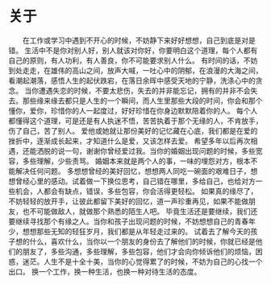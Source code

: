 
# 关于

&emsp;&emsp;在工作或学习中遇到不开心的时候，不妨静下来好好想想，自己到底是对是错。
生活中不是你对别人好，别人就该对你好，你要明白这个道理，每个人都有自己的原则，有人功利，有人善良，你不可能要求别人什么。
有时间的话，不妨到处走走，在雄伟的高山之间，放声大喊，一吐心中的阴郁，在浪漫的大海之间，看潮起潮落，感悟人生的起伏跌宕，在落日余晖中感受天地的宁静，洗涤心中的贪念。
当你遭遇失恋的时候，不要太悲伤，失去的并非能忘记，拥有的并非不会失去。那些缘来缘去都只是人生的一个瞬间，而人生里那些大段的时间，你会和那个懂你，爱你，珍惜你的人一起度过，好好珍惜在你身边默默陪着你的人。
每个人都懂得这个道理，可是还是有人执迷不悟，苦苦执着于那个无缘的人，不肯放手，伤了自己，苦了别人。
爱他或她就让那份美好的记忆藏在心底，我们都是在爱的挫折中，逐渐成长起来，才知道什么是爱，又该怎样去爱。
希望多年以后再次相遇，还能洒脱的说一句，谢谢你曾经爱过我。当你的婚姻出现问题的时候，多些宽容，多些理解，少些责骂。
婚姻本来就是两个人的事，一味的埋怨对方，根本不能解决任何问题。
多想想曾经的美好回忆，想想两人同吃一碗面的艰难日子，想想曾经心里的感动。试着做一下换位思考，自己错在哪里，多给自己，也给对方一些机会，人都会有缺点，错误，多些包容，你会活得更轻松。
如果真的缘尽了，不妨轻轻的放开手，让彼此都留下美好的回忆，道一声珍重再见，如果不能做朋友，也不可能做敌人，就做那个熟悉的陌生人吧。
毕竟生活还是要继续，我们还要继续寻找那个有缘之人。当你和孩子出现问题的时候，不妨想想自己的青春年少，想想那些无知的轻狂岁月，我们都是从年轻走过来的。
试着去了解今天的孩子想的什么，喜欢什么，当你以一个朋友的身份去了解他们的时候，你就已经是他们的朋友了，多些沟通，多些理解，多些包容，他们才会向你倾诉他们的烦恼，困惑，迷茫。人生不是十全十美，当你的心觉得累了的时候，不妨为自己的心找一个出口。
换一个工作，换一种生活，也换一种对待生活的态度。